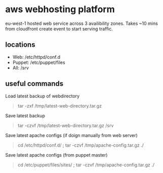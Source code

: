 # aws webhosting platform
eu-west-1 hosted web service across 3 availibility zones. Takes ~10 mins from cloudfront create event to start serving traffic.

## locations
- Web: /etc/httpd/conf.d
- Puppet: /etc/puppet/files
- All: /srv

## useful commands
Load latest backup of webdirectory
> tar -zxf /tmp/latest-web-directory.tar.gz

Save latest backup
> tar -czvf /tmp/latest-web-directory.tar.gz /srv

Save latest apache configs (if doign manually from web server)
> cd /etc/httpd/conf.d/ ; tar -czvf /tmp/apache-config.tar.gz ./

Save latest apache configs (from puppet master)
> cd /etc/puppet/files/sites/ ; tar -czvf /tmp/apache-config.tar.gz ./
